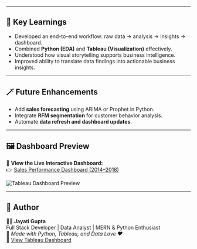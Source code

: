 
---

## 🧠 Key Learnings
- Developed an end-to-end workflow: raw data → analysis → insights → dashboard.  
- Combined **Python (EDA)** and **Tableau (Visualization)** effectively.  
- Understood how visual storytelling supports business intelligence.  
- Improved ability to translate data findings into actionable business insights.

---

## 🪄 Future Enhancements
- Add **sales forecasting** using ARIMA or Prophet in Python.  
- Integrate **RFM segmentation** for customer behavior analysis.  
- Automate **data refresh and dashboard updates**.  

---

## 🖼️ Dashboard Preview
🔗 **View the Live Interactive Dashboard:**  
👉 [Sales Performance Dashboard (2014–2018)](https://public.tableau.com/app/profile/jayati.gupta4196/viz/SalesPerformanceDashboard20142018/Dashboard6?publish=yes)

![Tableau Dashboard Preview](<img width="1844" height="767" alt="image" src="https://github.com/user-attachments/assets/a52d8b0f-32db-43e9-b7a7-720594de96ba" />
)

---

## 🧩 Author
**👩‍💻 Jayati Gupta**  
Full Stack Developer | Data Analyst | MERN & Python Enthusiast  
📍 *Made with Python, Tableau, and Data Love ❤️*  
🔗 [View Tableau Dashboard](https://public.tableau.com/app/profile/jayati.gupta4196/viz/SalesPerformanceDashboard20142018/Dashboard6?publish=yes)
